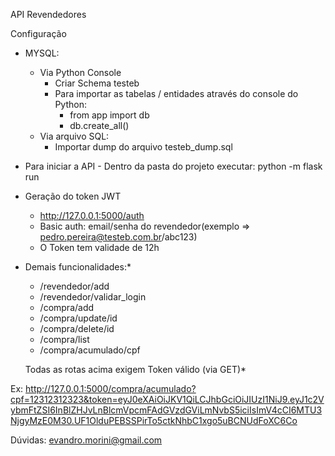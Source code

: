 API Revendedores

Configuração
- MYSQL:
    - Via Python Console
        - Criar Schema testeb
        - Para importar as tabelas / entidades através do console do Python: 
            - from app import db
            - db.create_all()
    - Via arquivo SQL:
        - Importar dump do arquivo testeb_dump.sql

- Para iniciar a API - Dentro da pasta do projeto executar: python -m flask run

- Geração do token JWT
    - http://127.0.0.1:5000/auth
    - Basic auth: email/senha do revendedor(exemplo => pedro.pereira@testeb.com.br/abc123)
    - O Token tem validade de 12h

- Demais funcionalidades:*
    - /revendedor/add
    - /revendedor/validar_login
    - /compra/add
    - /compra/update/id
    - /compra/delete/id
    - /compra/list
    - /compra/acumulado/cpf
    
    Todas as rotas acima exigem Token válido (via GET)*
    
Ex: http://127.0.0.1:5000/compra/acumulado?cpf=12312312323&token=eyJ0eXAiOiJKV1QiLCJhbGciOiJIUzI1NiJ9.eyJ1c2VybmFtZSI6InBlZHJvLnBlcmVpcmFAdGVzdGViLmNvbS5iciIsImV4cCI6MTU3NjgyMzE0M30.UF1OlduPEBSSPirTo5ctkNhbC1xgo5uBCNUdFoXC6Co

Dúvidas: evandro.morini@gmail.com

